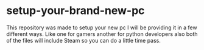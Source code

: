 # setup-your-brand-new-pc
This repository was made to setup your new pc I will be providing it in a few different ways. Like one for gamers another for python developers also both of the files will include Steam so you can do a little time pass.

